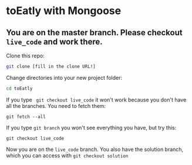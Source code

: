 # toEatly with Mongoose

## You are on the master branch. Please checkout `live_code` and work there.

Clone this repo:

```bash
git clone [fill in the clone URL!]
```

Change directories into your new project folder:

```bash
cd toEatly
```

If you type ` git checkout live_code` it won't work because you don't have all the branches. You need to fetch them:

```
git fetch --all
```

If you type `git branch` you won't see everything you have, but try this:
```
git checkout live_code
```

Now you are on the `live_code` branch. You also have the solution branch, which you can access with `git checkout solution`

